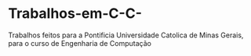 # Trabalhos-em-C-C-
Trabalhos feitos para a Pontificia Universidade Catolica de Minas Gerais, para o curso de Engenharia de Computação
